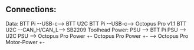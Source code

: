 ## Connections: 

Data:
    BTT Pi --USB-c--> BTT U2C
    BTT Pi --USB-c--> Octopus Pro v1.1
    BTT U2C --CAN_H/CAN_L--> SB2209 Toolhead 
Power:
    PSU --> BTT Pi
    PSU --> U2C
    PSU --> Octopus Pro Power +-
    Octopus Pro Power +- --> Octopus Pro Motor-Power +-